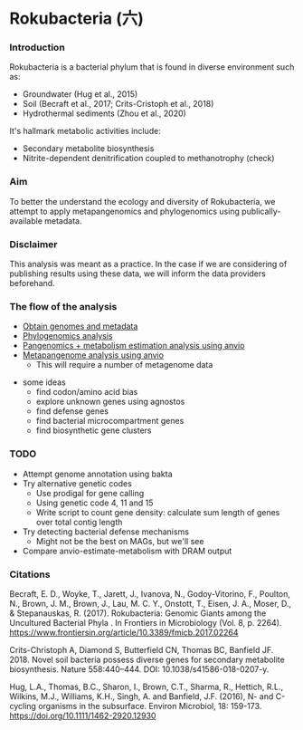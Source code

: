 # Rokubacteria (六)

### Introduction
Rokubacteria is a bacterial phylum that is found in diverse environment such as:
- Groundwater (Hug et al., 2015)
- Soil (Becraft et al., 2017; Crits-Cristoph et al., 2018)
- Hydrothermal sediments (Zhou et al., 2020)

It's hallmark metabolic activities include:
- Secondary metabolite biosynthesis
- Nitrite-dependent denitrification coupled to methanotrophy (check)

### Aim
To better the understand the ecology and diversity of Rokubacteria, we attempt to apply metapangenomics and phylogenomics using publically-available metadata.

### Disclaimer
This analysis was meant as a practice. In the case if we are considering of publishing results using these data, we will inform the data providers beforehand.

### The flow of the analysis
- [Obtain genomes and metadata](workflow/preliminary)
- [Phylogenomics analysis](workflow/phylogenome)
- [Pangenomics + metabolism estimation analysis using anvio](workflow/pangenome)
- [Metapangenome analysis using anvio](workflow/metapangenome)
	- This will require a number of metagenome data

* some ideas
	- find codon/amino acid bias
	- explore unknown genes using agnostos
	- find defense genes
	- find bacterial microcompartment genes
	- find biosynthetic gene clusters

### TODO
- Attempt genome annotation using bakta
- Try alternative genetic codes
	- Use prodigal for gene calling
	- Using genetic code 4, 11 and 15
	- Write script to count gene density: calculate sum length of genes over total contig length
- Try detecting bacterial defense mechanisms
	- Might not be the best on MAGs, but we'll see
- Compare anvio-estimate-metabolism with DRAM output

### Citations
Becraft, E. D., Woyke, T., Jarett, J., Ivanova, N., Godoy-Vitorino, F., Poulton, N., Brown, J. M., Brown, J., Lau, M. C. Y., Onstott, T., Eisen, J. A., Moser, D., & Stepanauskas, R. (2017). Rokubacteria: Genomic Giants among the Uncultured Bacterial Phyla  . In Frontiers in Microbiology  (Vol. 8, p. 2264). https://www.frontiersin.org/article/10.3389/fmicb.2017.02264

Crits-Christoph A, Diamond S, Butterfield CN, Thomas BC, Banfield JF. 2018.
Novel soil bacteria possess diverse genes for secondary metabolite
biosynthesis. Nature 558:440–444. DOI: 10.1038/s41586-018-0207-y.

Hug, L.A., Thomas, B.C., Sharon, I., Brown, C.T., Sharma, R., Hettich, R.L., Wilkins, M.J., Williams, K.H., Singh, A. and Banfield, J.F. (2016), N- and C-cycling organisms in the subsurface. Environ Microbiol, 18: 159-173. https://doi.org/10.1111/1462-2920.12930